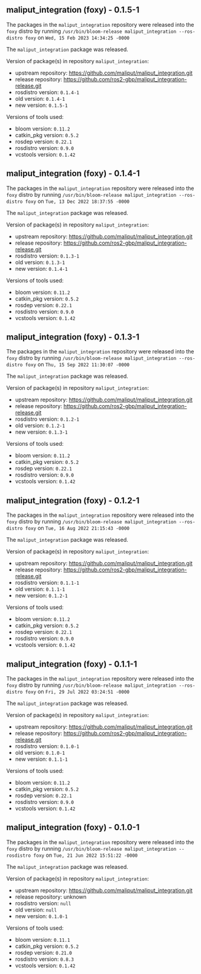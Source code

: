 ## maliput_integration (foxy) - 0.1.5-1

The packages in the `maliput_integration` repository were released into the `foxy` distro by running `/usr/bin/bloom-release maliput_integration --ros-distro foxy` on `Wed, 15 Feb 2023 14:34:25 -0000`

The `maliput_integration` package was released.

Version of package(s) in repository `maliput_integration`:

- upstream repository: https://github.com/maliput/maliput_integration.git
- release repository: https://github.com/ros2-gbp/maliput_integration-release.git
- rosdistro version: `0.1.4-1`
- old version: `0.1.4-1`
- new version: `0.1.5-1`

Versions of tools used:

- bloom version: `0.11.2`
- catkin_pkg version: `0.5.2`
- rosdep version: `0.22.1`
- rosdistro version: `0.9.0`
- vcstools version: `0.1.42`


## maliput_integration (foxy) - 0.1.4-1

The packages in the `maliput_integration` repository were released into the `foxy` distro by running `/usr/bin/bloom-release maliput_integration --ros-distro foxy` on `Tue, 13 Dec 2022 18:37:55 -0000`

The `maliput_integration` package was released.

Version of package(s) in repository `maliput_integration`:

- upstream repository: https://github.com/maliput/maliput_integration.git
- release repository: https://github.com/ros2-gbp/maliput_integration-release.git
- rosdistro version: `0.1.3-1`
- old version: `0.1.3-1`
- new version: `0.1.4-1`

Versions of tools used:

- bloom version: `0.11.2`
- catkin_pkg version: `0.5.2`
- rosdep version: `0.22.1`
- rosdistro version: `0.9.0`
- vcstools version: `0.1.42`


## maliput_integration (foxy) - 0.1.3-1

The packages in the `maliput_integration` repository were released into the `foxy` distro by running `/usr/bin/bloom-release maliput_integration --ros-distro foxy` on `Thu, 15 Sep 2022 11:30:07 -0000`

The `maliput_integration` package was released.

Version of package(s) in repository `maliput_integration`:

- upstream repository: https://github.com/maliput/maliput_integration.git
- release repository: https://github.com/ros2-gbp/maliput_integration-release.git
- rosdistro version: `0.1.2-1`
- old version: `0.1.2-1`
- new version: `0.1.3-1`

Versions of tools used:

- bloom version: `0.11.2`
- catkin_pkg version: `0.5.2`
- rosdep version: `0.22.1`
- rosdistro version: `0.9.0`
- vcstools version: `0.1.42`


## maliput_integration (foxy) - 0.1.2-1

The packages in the `maliput_integration` repository were released into the `foxy` distro by running `/usr/bin/bloom-release maliput_integration --ros-distro foxy` on `Tue, 16 Aug 2022 21:15:43 -0000`

The `maliput_integration` package was released.

Version of package(s) in repository `maliput_integration`:

- upstream repository: https://github.com/maliput/maliput_integration.git
- release repository: https://github.com/ros2-gbp/maliput_integration-release.git
- rosdistro version: `0.1.1-1`
- old version: `0.1.1-1`
- new version: `0.1.2-1`

Versions of tools used:

- bloom version: `0.11.2`
- catkin_pkg version: `0.5.2`
- rosdep version: `0.22.1`
- rosdistro version: `0.9.0`
- vcstools version: `0.1.42`


## maliput_integration (foxy) - 0.1.1-1

The packages in the `maliput_integration` repository were released into the `foxy` distro by running `/usr/bin/bloom-release maliput_integration --ros-distro foxy` on `Fri, 29 Jul 2022 03:24:51 -0000`

The `maliput_integration` package was released.

Version of package(s) in repository `maliput_integration`:

- upstream repository: https://github.com/maliput/maliput_integration.git
- release repository: https://github.com/ros2-gbp/maliput_integration-release.git
- rosdistro version: `0.1.0-1`
- old version: `0.1.0-1`
- new version: `0.1.1-1`

Versions of tools used:

- bloom version: `0.11.2`
- catkin_pkg version: `0.5.2`
- rosdep version: `0.22.1`
- rosdistro version: `0.9.0`
- vcstools version: `0.1.42`


## maliput_integration (foxy) - 0.1.0-1

The packages in the `maliput_integration` repository were released into the `foxy` distro by running `/usr/bin/bloom-release maliput_integration --rosdistro foxy` on `Tue, 21 Jun 2022 15:51:22 -0000`

The `maliput_integration` package was released.

Version of package(s) in repository `maliput_integration`:

- upstream repository: https://github.com/maliput/maliput_integration.git
- release repository: unknown
- rosdistro version: `null`
- old version: `null`
- new version: `0.1.0-1`

Versions of tools used:

- bloom version: `0.11.1`
- catkin_pkg version: `0.5.2`
- rosdep version: `0.21.0`
- rosdistro version: `0.8.3`
- vcstools version: `0.1.42`


